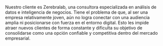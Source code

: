 Nuestro cliente es Zerebralab, una consultora especializada en análisis de datos e inteligencia de negocios. Tiene el problema de que, al ser una empresa relativamente joven, aún no logra conectar con una audiencia amplia ni posicionarse con fuerza en el entorno digital. Esto les impide atraer nuevos clientes de forma constante y dificulta su objetivo de consolidarse como una opción confiable y competitiva dentro del mercado empresarial.
